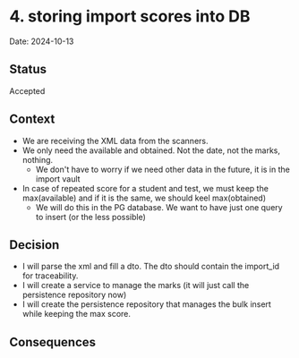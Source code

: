# 4. storing import scores into DB

Date: 2024-10-13

## Status

Accepted

## Context

- We are receiving the XML data from the scanners. 
- We only need the available and obtained. Not the date, not the marks, nothing.
    - We don't have to worry if we need other data in the future, it is in the import vault
- In case of repeated score for a student and test, we must keep the max(available) and if it is the same, we should keel max(obtained)
    - We will do this in the PG database. We want to have just one query to insert (or the less possible)

## Decision

- I will parse the xml and fill a dto. The dto should contain the import_id for traceability.
- I will create a service to manage the marks (it will just call the persistence repository now)
- I will create the persistence repository that manages the bulk insert while keeping the max score.

## Consequences


